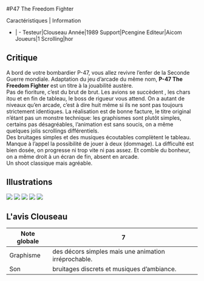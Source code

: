 #P47 The Freedom Fighter

Caractéristiques | Information
- | -
Testeur|Clouseau
Année|1989
Support|Pcengine
Editeur|Aicom
Joueurs|1
Scrolling|hor

## Critique
A bord de votre bombardier P-47, vous allez revivre l’enfer de la Seconde Guerre mondiale. Adaptation du jeu d’arcade du même nom, <b>P-47 The Freedom Fighter</b> est un titre à la jouabilité austère.<br/>Pas de fioriture, c’est du brut de brut. Les avions se succèdent , les chars itou et en fin de tableau, le boss de rigueur vous attend. On a autant de niveaux qu’en arcade, c’est à dire huit même si ils ne sont pas toujours strictement identiques. La réalisation est de bonne facture, le titre original n’étant pas un monstre technique: les graphismes sont plutôt simples, certains pas désagréables, l’animation est sans soucis, on a même quelques jolis scrollings différentiels.<br/>Des bruitages simples et des musiques écoutables complètent le tableau.<br/>Manque à l’appel la possibilité de jouer à deux (dommage). La difficulté est bien dosée, on progresse ni trop vite ni pas assez. Et comble du bonheur, on a même droit à un écran de fin, absent en arcade.<br/>Un shoot classique mais agréable.

## Illustrations
![](http://www.shmup.com/images/thumbs/img_fiche_1_374.jpg)
![](http://www.shmup.com/images/thumbs/img_fiche_2_374.jpg)
![](http://www.shmup.com/images/thumbs/img_fiche_3_374.jpg)
![](http://www.shmup.com/images/thumbs/)
![](http://www.shmup.com/images/thumbs/)

## L'avis Clouseau
Note globale|7
-|-
Graphisme|des décors simples mais une animation irréprochable.
Son|bruitages discrets et musiques d’ambiance.
